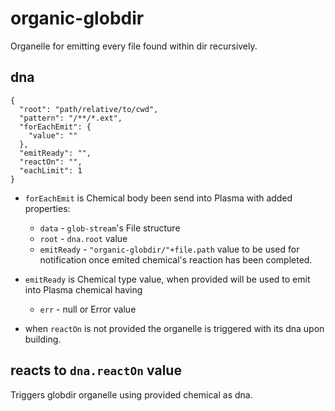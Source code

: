 # organic-globdir

Organelle for emitting every file found within dir recursively.

## dna

    {
      "root": "path/relative/to/cwd",
      "pattern": "/**/*.ext",
      "forEachEmit": {
        "value": ""
      },
      "emitReady": "",
      "reactOn": "",
      "eachLimit": 1
    }

* `forEachEmit` is Chemical body been send into Plasma with added properties:
  * `data` - `glob-stream`'s File structure
  * `root` - `dna.root` value
  * `emitReady` - `"organic-globdir/"+file.path` value to be used for notification once emited chemical's reaction has been completed.

* `emitReady` is Chemical type value, when provided will be used to emit into Plasma chemical having
  * `err` - null or Error value

* when `reactOn` is not provided the organelle is triggered with its dna upon building.

## reacts to `dna.reactOn` value

Triggers globdir organelle using provided chemical as dna.